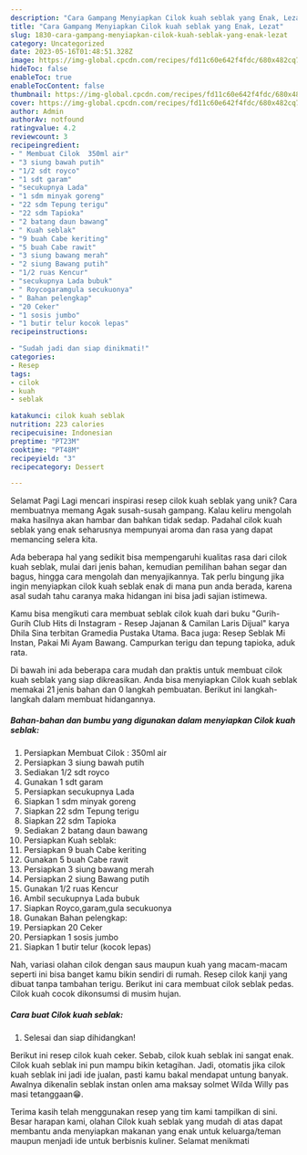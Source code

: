 ```yaml
---
description: "Cara Gampang Menyiapkan Cilok kuah seblak yang Enak, Lezat"
title: "Cara Gampang Menyiapkan Cilok kuah seblak yang Enak, Lezat"
slug: 1830-cara-gampang-menyiapkan-cilok-kuah-seblak-yang-enak-lezat
category: Uncategorized
date: 2023-05-16T01:48:51.328Z
image: https://img-global.cpcdn.com/recipes/fd11c60e642f4fdc/680x482cq70/cilok-kuah-seblak-foto-resep-utama.jpg
hideToc: false
enableToc: true
enableTocContent: false
thumbnail: https://img-global.cpcdn.com/recipes/fd11c60e642f4fdc/680x482cq70/cilok-kuah-seblak-foto-resep-utama.jpg
cover: https://img-global.cpcdn.com/recipes/fd11c60e642f4fdc/680x482cq70/cilok-kuah-seblak-foto-resep-utama.jpg
author: Admin
authorAv: notfound
ratingvalue: 4.2
reviewcount: 3
recipeingredient:
- " Membuat Cilok  350ml air"
- "3 siung bawah putih"
- "1/2 sdt royco"
- "1 sdt garam"
- "secukupnya Lada"
- "1 sdm minyak goreng"
- "22 sdm Tepung terigu"
- "22 sdm Tapioka"
- "2 batang daun bawang"
- " Kuah seblak"
- "9 buah Cabe keriting"
- "5 buah Cabe rawit"
- "3 siung bawang merah"
- "2 siung Bawang putih"
- "1/2 ruas Kencur"
- "secukupnya Lada bubuk"
- " Roycogaramgula secukuonya"
- " Bahan pelengkap"
- "20 Ceker"
- "1 sosis jumbo"
- "1 butir telur kocok lepas"
recipeinstructions:

- "Sudah jadi dan siap dinikmati!"
categories:
- Resep
tags:
- cilok
- kuah
- seblak

katakunci: cilok kuah seblak 
nutrition: 223 calories
recipecuisine: Indonesian
preptime: "PT23M"
cooktime: "PT48M"
recipeyield: "3"
recipecategory: Dessert

---
```



Selamat Pagi Lagi mencari inspirasi resep cilok kuah seblak yang unik? Cara membuatnya memang Agak susah-susah gampang. Kalau keliru mengolah maka hasilnya akan hambar dan bahkan tidak sedap. Padahal cilok kuah seblak yang enak seharusnya mempunyai aroma dan rasa yang dapat memancing selera kita.


Ada beberapa hal yang sedikit bisa mempengaruhi kualitas rasa dari cilok kuah seblak, mulai dari jenis bahan, kemudian pemilihan bahan segar dan bagus, hingga cara mengolah dan menyajikannya. Tak perlu bingung jika ingin menyiapkan cilok kuah seblak enak di mana pun anda berada, karena asal sudah tahu caranya maka hidangan ini bisa jadi sajian istimewa.

Kamu bisa mengikuti cara membuat seblak cilok kuah dari buku &#34;Gurih-Gurih Club Hits di Instagram - Resep Jajanan &amp; Camilan Laris Dijual&#34; karya Dhila Sina terbitan Gramedia Pustaka Utama. Baca juga: Resep Seblak Mi Instan, Pakai Mi Ayam Bawang. Campurkan terigu dan tepung tapioka, aduk rata.


Di bawah ini ada beberapa cara mudah dan praktis untuk membuat cilok kuah seblak yang siap dikreasikan. Anda bisa menyiapkan Cilok kuah seblak memakai 21 jenis bahan dan 0 langkah pembuatan. Berikut ini langkah-langkah dalam membuat hidangannya.

<!--inarticleads1-->

##### Bahan-bahan dan bumbu yang digunakan dalam menyiapkan Cilok kuah seblak:

1. Persiapkan  Membuat Cilok : 350ml air
1. Persiapkan 3 siung bawah putih
1. Sediakan 1/2 sdt royco
1. Gunakan 1 sdt garam
1. Persiapkan secukupnya Lada
1. Siapkan 1 sdm minyak goreng
1. Siapkan 22 sdm Tepung terigu
1. Siapkan 22 sdm Tapioka
1. Sediakan 2 batang daun bawang
1. Persiapkan  Kuah seblak:
1. Persiapkan 9 buah Cabe keriting
1. Gunakan 5 buah Cabe rawit
1. Persiapkan 3 siung bawang merah
1. Persiapkan 2 siung Bawang putih
1. Gunakan 1/2 ruas Kencur
1. Ambil secukupnya Lada bubuk
1. Siapkan  Royco,garam,gula secukuonya
1. Gunakan  Bahan pelengkap:
1. Persiapkan 20 Ceker
1. Persiapkan 1 sosis jumbo
1. Siapkan 1 butir telur (kocok lepas)


Nah, variasi olahan cilok dengan saus maupun kuah yang macam-macam seperti ini bisa banget kamu bikin sendiri di rumah. Resep cilok kanji yang dibuat tanpa tambahan terigu. Berikut ini cara membuat cilok seblak pedas. Cilok kuah cocok dikonsumsi di musim hujan. 

<!--inarticleads2-->

##### Cara buat Cilok kuah seblak:


1. Selesai dan siap dihidangkan!

Berikut ini resep cilok kuah ceker. Sebab, cilok kuah seblak ini sangat enak. Cilok kuah seblak ini pun mampu bikin ketagihan. Jadi, otomatis jika cilok kuah seblak ini jadi ide jualan, pasti kamu bakal mendapat untung banyak. Awalnya dikenalin seblak instan onlen ama maksay solmet Wilda Willy pas masi tetanggaan😁. 

Terima kasih telah menggunakan resep yang tim kami tampilkan di sini. Besar harapan kami, olahan Cilok kuah seblak yang mudah di atas dapat membantu anda menyiapkan makanan yang enak untuk keluarga/teman maupun menjadi ide untuk berbisnis kuliner. Selamat menikmati
